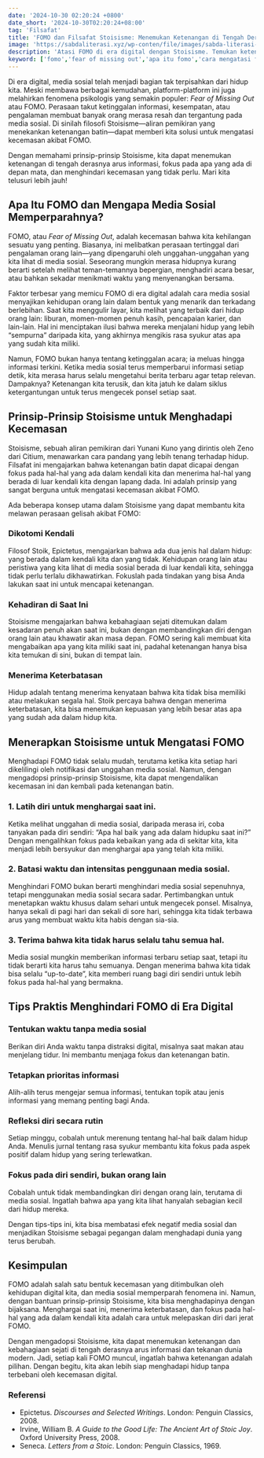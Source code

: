 ```yaml
---
date: '2024-10-30 02:20:24 +0800'
date_short: '2024-10-30T02:20:24+08:00'
tag: 'Filsafat'
title: 'FOMO dan Filsafat Stoisisme: Menemukan Ketenangan di Tengah Derasnya Arus Informasi'
image: 'https://sabdaliterasi.xyz/wp-conten/file/images/sabda-literasi-fomo-dan-filsafat-stoisisme-menemukan-ketenangan-di-tengah-derasnya-arus-informasi.jpg'
description: 'Atasi FOMO di era digital dengan Stoisisme. Temukan ketenangan batin, hargai saat ini, dan lepaskan kecemasan berlebih akibat media sosial.'
keyword: ['fomo','fear of missing out','apa itu fomo','cara mengatasi fomo','media sosial dan fomo','stoisisme','prinsip stoisisme','ketenangan batin','cara menghadapi fomo','kecemasan karena media sosial','hidup tenang di era digital','mengatasi fomo dengan stoisisme','filsafat stoisisme','mengurangi kecemasan','mindful di media sosial','kontrol penggunaan media sosial','hidup tanpa fomo','tips stoisisme','fokus pada diri sendiri']
---
```

<p>Di era digital, media sosial telah menjadi bagian tak terpisahkan dari hidup kita. Meski membawa berbagai kemudahan, platform-platform ini juga melahirkan fenomena psikologis yang semakin populer: <em>Fear of Missing Out</em> atau FOMO. Perasaan takut ketinggalan informasi, kesempatan, atau pengalaman membuat banyak orang merasa resah dan tergantung pada media sosial. Di sinilah filosofi Stoisisme—aliran pemikiran yang menekankan ketenangan batin—dapat memberi kita solusi untuk mengatasi kecemasan akibat FOMO.</p><p>Dengan memahami prinsip-prinsip Stoisisme, kita dapat menemukan ketenangan di tengah derasnya arus informasi, fokus pada apa yang ada di depan mata, dan menghindari kecemasan yang tidak perlu. Mari kita telusuri lebih jauh!</p><h2>Apa Itu FOMO dan Mengapa Media Sosial Memperparahnya?</h2><p>FOMO, atau <em>Fear of Missing Out</em>, adalah kecemasan bahwa kita kehilangan sesuatu yang penting. Biasanya, ini melibatkan perasaan tertinggal dari pengalaman orang lain—yang dipengaruhi oleh unggahan-unggahan yang kita lihat di media sosial. Seseorang mungkin merasa hidupnya kurang berarti setelah melihat teman-temannya bepergian, menghadiri acara besar, atau bahkan sekadar menikmati waktu yang menyenangkan bersama.</p><p>Faktor terbesar yang memicu FOMO di era digital adalah cara media sosial menyajikan kehidupan orang lain dalam bentuk yang menarik dan terkadang berlebihan. Saat kita menggulir layar, kita melihat yang terbaik dari hidup orang lain: liburan, momen-momen penuh kasih, pencapaian karier, dan lain-lain. Hal ini menciptakan ilusi bahwa mereka menjalani hidup yang lebih “sempurna” daripada kita, yang akhirnya mengikis rasa syukur atas apa yang sudah kita miliki.</p><p>Namun, FOMO bukan hanya tentang ketinggalan acara; ia meluas hingga informasi terkini. Ketika media sosial terus memperbarui informasi setiap detik, kita merasa harus selalu mengetahui berita terbaru agar tetap relevan. Dampaknya? Ketenangan kita terusik, dan kita jatuh ke dalam siklus ketergantungan untuk terus mengecek ponsel setiap saat.</p><h2>Prinsip-Prinsip Stoisisme untuk Menghadapi Kecemasan</h2><p>Stoisisme, sebuah aliran pemikiran dari Yunani Kuno yang dirintis oleh Zeno dari Citium, menawarkan cara pandang yang lebih tenang terhadap hidup. Filsafat ini mengajarkan bahwa ketenangan batin dapat dicapai dengan fokus pada hal-hal yang ada dalam kendali kita dan menerima hal-hal yang berada di luar kendali kita dengan lapang dada. Ini adalah prinsip yang sangat berguna untuk mengatasi kecemasan akibat FOMO.</p><p>Ada beberapa konsep utama dalam Stoisisme yang dapat membantu kita melawan perasaan gelisah akibat FOMO:</p><h3><strong>Dikotomi Kendali</strong></h3><p>Filosof Stoik, Epictetus, mengajarkan bahwa ada dua jenis hal dalam hidup: yang berada dalam kendali kita dan yang tidak. Kehidupan orang lain atau peristiwa yang kita lihat di media sosial berada di luar kendali kita, sehingga tidak perlu terlalu dikhawatirkan. Fokuslah pada tindakan yang bisa Anda lakukan saat ini untuk mencapai ketenangan.</p><h3><strong>Kehadiran di Saat Ini</strong></h3><p>Stoisisme mengajarkan bahwa kebahagiaan sejati ditemukan dalam kesadaran penuh akan saat ini, bukan dengan membandingkan diri dengan orang lain atau khawatir akan masa depan. FOMO sering kali membuat kita mengabaikan apa yang kita miliki saat ini, padahal ketenangan hanya bisa kita temukan di sini, bukan di tempat lain.</p><h3><strong>Menerima Keterbatasan</strong></h3><p>Hidup adalah tentang menerima kenyataan bahwa kita tidak bisa memiliki atau melakukan segala hal. Stoik percaya bahwa dengan menerima keterbatasan, kita bisa menemukan kepuasan yang lebih besar atas apa yang sudah ada dalam hidup kita.</p><h2>Menerapkan Stoisisme untuk Mengatasi FOMO</h2><p>Menghadapi FOMO tidak selalu mudah, terutama ketika kita setiap hari dikelilingi oleh notifikasi dan unggahan media sosial. Namun, dengan mengadopsi prinsip-prinsip Stoisisme, kita dapat mengendalikan kecemasan ini dan kembali pada ketenangan batin.</p><h3><strong>1. Latih diri untuk menghargai saat ini</strong>.</h3><p>Ketika melihat unggahan di media sosial, daripada merasa iri, coba tanyakan pada diri sendiri: “Apa hal baik yang ada dalam hidupku saat ini?” Dengan mengalihkan fokus pada kebaikan yang ada di sekitar kita, kita menjadi lebih bersyukur dan menghargai apa yang telah kita miliki.</p><h3><strong>2. Batasi waktu dan intensitas penggunaan media sosial</strong>.</h3><p>Menghindari FOMO bukan berarti menghindari media sosial sepenuhnya, tetapi menggunakan media sosial secara sadar. Pertimbangkan untuk menetapkan waktu khusus dalam sehari untuk mengecek ponsel. Misalnya, hanya sekali di pagi hari dan sekali di sore hari, sehingga kita tidak terbawa arus yang membuat waktu kita habis dengan sia-sia.</p><h3>3. Terima bahwa kita tidak harus selalu tahu semua hal. </h3><p>Media sosial mungkin memberikan informasi terbaru setiap saat, tetapi itu tidak berarti kita harus tahu semuanya. Dengan menerima bahwa kita tidak bisa selalu “up-to-date”, kita memberi ruang bagi diri sendiri untuk lebih fokus pada hal-hal yang bermakna.</p><h2>Tips Praktis Menghindari FOMO di Era Digital</h2><h3><strong>Tentukan waktu tanpa media sosial</strong></h3><p>Berikan diri Anda waktu tanpa distraksi digital, misalnya saat makan atau menjelang tidur. Ini membantu menjaga fokus dan ketenangan batin.</p><h3><strong>Tetapkan prioritas informasi</strong></h3><p>Alih-alih terus mengejar semua informasi, tentukan topik atau jenis informasi yang memang penting bagi Anda.</p><h3><strong>Refleksi diri secara rutin</strong></h3><p>Setiap minggu, cobalah untuk merenung tentang hal-hal baik dalam hidup Anda. Menulis jurnal tentang rasa syukur membantu kita fokus pada aspek positif dalam hidup yang sering terlewatkan.</p><h3><strong>Fokus pada diri sendiri, bukan orang lain</strong></h3><p>Cobalah untuk tidak membandingkan diri dengan orang lain, terutama di media sosial. Ingatlah bahwa apa yang kita lihat hanyalah sebagian kecil dari hidup mereka.</p><p>Dengan tips-tips ini, kita bisa membatasi efek negatif media sosial dan menjadikan Stoisisme sebagai pegangan dalam menghadapi dunia yang terus berubah.</p><h2>Kesimpulan</h2><p>FOMO adalah salah satu bentuk kecemasan yang ditimbulkan oleh kehidupan digital kita, dan media sosial memperparah fenomena ini. Namun, dengan bantuan prinsip-prinsip Stoisisme, kita bisa menghadapinya dengan bijaksana. Menghargai saat ini, menerima keterbatasan, dan fokus pada hal-hal yang ada dalam kendali kita adalah cara untuk melepaskan diri dari jerat FOMO.</p><p>Dengan mengadopsi Stoisisme, kita dapat menemukan ketenangan dan kebahagiaan sejati di tengah derasnya arus informasi dan tekanan dunia modern. Jadi, setiap kali FOMO muncul, ingatlah bahwa ketenangan adalah pilihan. Dengan begitu, kita akan lebih siap menghadapi hidup tanpa terbebani oleh kecemasan digital.</p><h3>Referensi</h3><ul><li>Epictetus. <em>Discourses and Selected Writings</em>. London: Penguin Classics, 2008.</li><li>Irvine, William B. <em>A Guide to the Good Life: The Ancient Art of Stoic Joy</em>. Oxford University Press, 2008.</li><li>Seneca. <em>Letters from a Stoic</em>. London: Penguin Classics, 1969.</li></ul>
